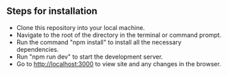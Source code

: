 ## Steps for installation

- Clone this repository into your local machine.
- Navigate to the root of the directory in the terminal or command prompt.
- Run the command "npm install" to install all the necessary dependencies.
- Run "npm run dev" to start the development server.
- Go to [http://localhost:3000](http://localhost:3000) to view site and any changes in the browser.
